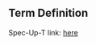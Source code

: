## Term Definition

Spec-Up-T link: <a href='https://weboftrust.github.io/WOT-terms/docs/glossary/CESR-version'>here</a>
